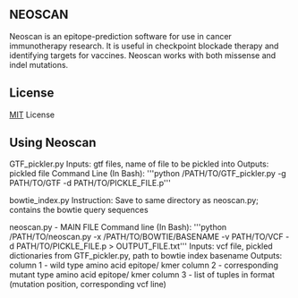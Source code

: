 NEOSCAN
-----
Neoscan is an epitope-prediction software for use in cancer immunotherapy research. It is useful in checkpoint blockade therapy
and identifying targets for vaccines. Neoscan works with both missense and indel mutations.

License
-----
[MIT](http://choosealicense.com/licenses/mit/) License


Using Neoscan
-----
GTF_pickler.py
Inputs: gtf files, name of file to be pickled into
Outputs: pickled file
Command Line (In Bash): '''python /PATH/TO/GTF_pickler.py -g PATH/TO/GTF -d PATH/TO/PICKLE_FILE.p'''

bowtie_index.py
Instruction: Save to same directory as neoscan.py; contains the bowtie query sequences

neoscan.py - MAIN FILE
Command line (In Bash): '''python /PATH/TO/neoscan.py -x /PATH/TO/BOWTIE/BASENAME -v PATH/TO/VCF -d PATH/TO/PICKLE_FILE.p > OUTPUT_FILE.txt'''
Inputs: vcf file, pickled dictionaries from GTF_pickler.py, path to bowtie index basename
Outputs:
  column 1 - wild type amino acid epitope/ kmer
  column 2 - corresponding mutant type amino acid epitope/ kmer
  column 3 - list of tuples in format (mutation position, corresponding vcf line)
